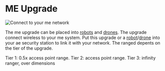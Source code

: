# ME Upgrade

![Connect to your me network](item:aeadditions:oc.upgrade@2)

The me upgrade can be placed into [robots](/%LANGUAGE%/block/robot.md) and [drones](/%LANGUAGE%/item/drone.md). The upgrade connect wireless to your me system. Put this upgrade or a [robot](/%LANGUAGE%/block/robot.md)/[drone](/%LANGUAGE%/item/drone.md) into your ae security station to link it with your network. The ranged depents on the tier of the upgrade.


Tier 1: 0.5x access point range.
Tier 2: access point range.
Tier 3: infinity ranger, over dimensions
